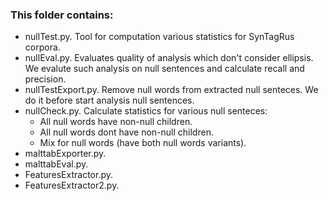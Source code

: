### This folder contains: ###
* nullTest.py. Tool for computation various statistics for SynTagRus corpora.
* nullEval.py. Evaluates quality of analysis which don't consider ellipsis. We evalute such analysis on null sentences and calculate recall and precision.
* nullTestExport.py. Remove null words from extracted null senteces. We do it before start analysis null sentences. 
* nullCheck.py. Calculate statistics for various null senteces:
  * All null words have non-null children.
  * All null words dont have non-null children.
  * Mix for null words (have both null words variants).
* malttabExporter.py.
* malttabEval.py.
* FeaturesExtractor.py.
* FeaturesExtractor2.py.
